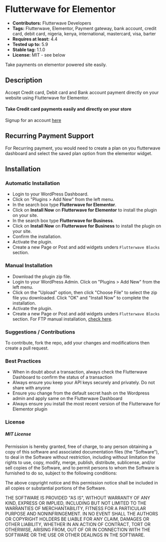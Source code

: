 # Flutterwave for Elementor

- **Contributors:** Flutterwave Developers
- **Tags:** Flutterwave, Elementor, Payment gateway, bank account, credit card, debit card, nigeria, kenya, international, mastercard, visa, barter
- **Requires at least:** 4.4
- **Tested up to:** 5.9
- **Stable tag:** 1.1.0
- **License:** MIT - see below

Take payments on elementor powered site easily.

## Description

Accept Credit card, Debit card and Bank account payment directly on your website using Flutterwave for Elementor.

#### Take Credit card payments easily and directly on your store

Signup for an account [here](https://dashboard.flutterwave.com)

## Recurring Payment Support

For Recurring payment, you would need to create a plan on you flutterwave dashboard and select the saved plan option from the elementor widget.

## Installation

### Automatic Installation

- Login to your WordPress Dashboard.
- Click on "Plugins > Add New" from the left menu.
- In the search box type **Flutterwave for Elementor**.
- Click on **Install Now** on **Flutterwave for Elementor** to install the plugin on your site.
- In the search box type **Flutterwave for Business**.
- Click on **Install Now** on **Flutterwave for Business** to install the plugin on your site.
- Confirm the installation.
- Activate the plugin.
- Create a new Page or Post and add widgets unders `Flutterwave Blocks` section.

### Manual Installation

- Download the plugin zip file.
- Login to your WordPress Admin. Click on "Plugins > Add New" from the left menu.
- Click on the "Upload" option, then click "Choose File" to select the zip file you downloaded. Click "OK" and "Install Now" to complete the installation.
- Activate the plugin.
- Create a new Page or Post and add widgets unders `Flutterwave Blocks` section.
  For FTP manual installation, [check here](http://codex.wordpress.org/Managing_Plugins#Manual_Plugin_Installation).

### Suggestions / Contributions

To contribute, fork the repo, add your changes and modifications then create a pull request.

### Best Practices

- When in doubt about a transaction, always check the Flutterwave Dashboard to confirm the status of a transaction
- Always ensure you keep your API keys securely and privately. Do not share with anyone
- Ensure you change from the default secret hash on the Wordpress admin and apply same on the Flutterwave Dashboard
- Always ensure you install the most recent version of the Flutterwave for Elementor plugin

### License

##### MIT License

Permission is hereby granted, free of charge, to any person obtaining a copy
of this software and associated documentation files (the "Software"), to deal
in the Software without restriction, including without limitation the rights
to use, copy, modify, merge, publish, distribute, sublicense, and/or sell
copies of the Software, and to permit persons to whom the Software is
furnished to do so, subject to the following conditions:

The above copyright notice and this permission notice shall be included in all
copies or substantial portions of the Software.

THE SOFTWARE IS PROVIDED "AS IS", WITHOUT WARRANTY OF ANY KIND, EXPRESS OR
IMPLIED, INCLUDING BUT NOT LIMITED TO THE WARRANTIES OF MERCHANTABILITY,
FITNESS FOR A PARTICULAR PURPOSE AND NONINFRINGEMENT. IN NO EVENT SHALL THE
AUTHORS OR COPYRIGHT HOLDERS BE LIABLE FOR ANY CLAIM, DAMAGES OR OTHER
LIABILITY, WHETHER IN AN ACTION OF CONTRACT, TORT OR OTHERWISE, ARISING FROM,
OUT OF OR IN CONNECTION WITH THE SOFTWARE OR THE USE OR OTHER DEALINGS IN THE
SOFTWARE.

